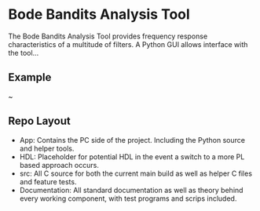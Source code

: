 # Bode Bandits Analysis Tool
The Bode Bandits Analysis Tool provides frequency response characteristics of a multitude of filters.
A Python GUI allows interface with the tool...  
  
## Example
~[](https://github.com/4n3m4i1/Bode_Analyzer/blob/main/img/anim_output.gif)

## Repo Layout
- App: Contains the PC side of the project. Including the Python source and helper tools.
- HDL: Placeholder for potential HDL in the event a switch to a more PL based approach occurs.
- src: All C source for both the current main build as well as helper C files and feature tests.
- Documentation: All standard documentation as well as theory behind every working component, with test programs and scrips included.
